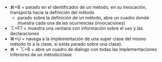 - ⌘+B = parado en el identificador de un método, en su invocación, transporta hacia la definición del método
	- parado sobre la definición de un método, abre un cuadro donde muestra cada una de las ocurrencias (invocaciones)
- ⌥+F7 = muestra una ventana con información sobre el uso y las declaraciones
- ⌘+U = navega a la implementación de una super clase del mismo método (o a la clase, si estás parado sobre una clase).
- ⌘ + ⌥+B = abre un cuadro de dialogo con todas las implementaciones inferiores de un método/clase